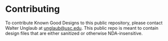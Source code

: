 # Contributing

To contribute Known Good Designs to this public repository, please contact Walter Unglaub at <unglaub@usc.edu>. This public repo is meant to contain design files that are either sanitized or otherwise NDA-insensitive.
